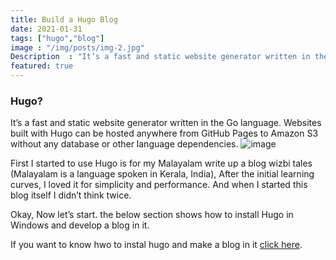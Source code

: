 ```yaml
---
title: Build a Hugo Blog
date: 2021-01-31
tags: ["hugo","blog"]
image : "/img/posts/img-2.jpg"
Description  : "It’s a fast and static website generator written in the Go language. Websites built with Hugo can be hosted anywhere from GitHub..."
featured: true
---
```


### Hugo?

It’s a fast and static website generator written in the Go language. Websites built with Hugo can be hosted anywhere from GitHub Pages to Amazon S3 without any database or other language dependencies.
![image](/img/posts/img-2.jpg)

First I started to use Hugo is for my Malayalam write up a blog wizbi tales (Malayalam is a language spoken in Kerala, India), After the initial learning curves, I loved it for simplicity and performance. And when I started this blog itself I didn’t think twice.

Okay, Now let’s start. the below section shows how to install Hugo in Windows and develop a blog in it.

If you want to know hwo to instal hugo and make a blog in it [click here](https://binovarghese.com/blog/build-your-first-hugo-blog/).

<!--Photo by Robert Katzki on Unsplash-->
